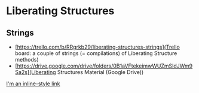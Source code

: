 <!-- TITLE: Liberating Structures -->
<!-- SUBTITLE: A quick summary of Liberating Structures -->

# Liberating Structures
## Strings

* [https://trello.com/b/RRgrkb29/liberating-structures-strings](Trello board: a couple of strings (= compilations) of Liberating Structure methods)
* [https://drive.google.com/drive/folders/0B1aVFtekeimwWUZmSldJWm9Sa2s](Liberating Structures Material (Google Drive))


[I'm an inline-style link](https://www.google.com)
